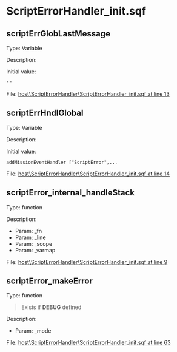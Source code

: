 # ScriptErrorHandler_init.sqf

## scriptErrGlobLastMessage

Type: Variable

Description: 


Initial value:
```sqf
""
```
File: [host\ScriptErrorHandler\ScriptErrorHandler_init.sqf at line 13](../../../Src/host/ScriptErrorHandler/ScriptErrorHandler_init.sqf#L13)
## scriptErrHndlGlobal

Type: Variable

Description: 


Initial value:
```sqf
addMissionEventHandler ["ScriptError",...
```
File: [host\ScriptErrorHandler\ScriptErrorHandler_init.sqf at line 14](../../../Src/host/ScriptErrorHandler/ScriptErrorHandler_init.sqf#L14)
## scriptError_internal_handleStack

Type: function

Description: 
- Param: _fn
- Param: _line
- Param: _scope
- Param: _varmap

File: [host\ScriptErrorHandler\ScriptErrorHandler_init.sqf at line 9](../../../Src/host/ScriptErrorHandler/ScriptErrorHandler_init.sqf#L9)
## scriptError_makeError

Type: function

> Exists if **DEBUG** defined

Description: 
- Param: _mode

File: [host\ScriptErrorHandler\ScriptErrorHandler_init.sqf at line 63](../../../Src/host/ScriptErrorHandler/ScriptErrorHandler_init.sqf#L63)

